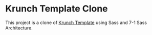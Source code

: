 # Krunch Template Clone

This project is a clone of [Krunch Template](http://krunch.webflow.io/) using Sass and 7-1 Sass Architecture.
